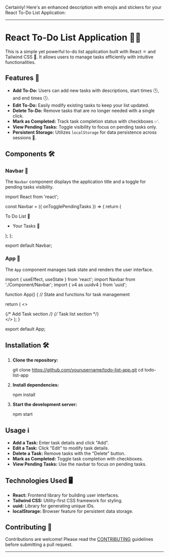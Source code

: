 Certainly! Here's an enhanced description with emojis and stickers for your React To-Do List Application:

---

# React To-Do List Application 📝✨

This is a simple yet powerful to-do list application built with React ⚛️ and Tailwind CSS 🌈. It allows users to manage tasks efficiently with intuitive functionalities.

## Features 🚀

- **Add To-Do:** Users can add new tasks with descriptions, start times 🕒, and end times 🕓.
- **Edit To-Do:** Easily modify existing tasks to keep your list updated.
- **Delete To-Do:** Remove tasks that are no longer needed with a single click.
- **Mark as Completed:** Track task completion status with checkboxes ✅.
- **View Pending Tasks:** Toggle visibility to focus on pending tasks only.
- **Persistent Storage:** Utilizes `localStorage` for data persistence across sessions 🔄.

## Components 🛠️

### Navbar 🧭

The `Navbar` component displays the application title and a toggle for pending tasks visibility.


import React from 'react';

const Navbar = ({ onTogglePendingTasks }) => {
  return (
    <nav className="flex justify-between bg-indigo-900 text-white py-2">
      <div className="logo">
        <span className="font-bold text-xl mx-8">To Do List 📝</span>
      </div>
      <ul className="flex gap-8 mx-9">
        <li className="cursor-pointer hover:font-bold transition-all" onClick={onTogglePendingTasks}>Your Tasks 📌</li>
      </ul>
    </nav>
  );
};

export default Navbar;


### App 📱

The `App` component manages task state and renders the user interface.


import { useEffect, useState } from 'react';
import Navbar from './Component/Navbar';
import { v4 as uuidv4 } from 'uuid';

function App() {
  // State and functions for task management

  return (
    <>
      <Navbar onTogglePendingTasks={handleTogglePendingTasks} />
      <div className="container mx-auto my-5 rounded-xl p-5 bg-gray-100 min-h-[80vh] flex flex-col items-center">
        {/* Add Task section */}
        {/* Task list section */}
      </div>
    </>
  );
}

export default App;


## Installation 🛠️

1. **Clone the repository:**
   
   git clone https://github.com/yourusername/todo-list-app.git
   cd todo-list-app
   

2. **Install dependencies:**
   
   npm install


3. **Start the development server:**

   npm start


## Usage ℹ️

- **Add a Task:** Enter task details and click "Add".
- **Edit a Task:** Click "Edit" to modify task details.
- **Delete a Task:** Remove tasks with the "Delete" button.
- **Mark as Completed:** Toggle task completion with checkboxes.
- **View Pending Tasks:** Use the navbar to focus on pending tasks.

## Technologies Used 🖥️

- **React:** Frontend library for building user interfaces.
- **Tailwind CSS:** Utility-first CSS framework for styling.
- **uuid:** Library for generating unique IDs.
- **localStorage:** Browser feature for persistent data storage.


## Contributing 🤝

Contributions are welcome! Please read the [CONTRIBUTING](CONTRIBUTING.md) guidelines before submitting a pull request.

---
